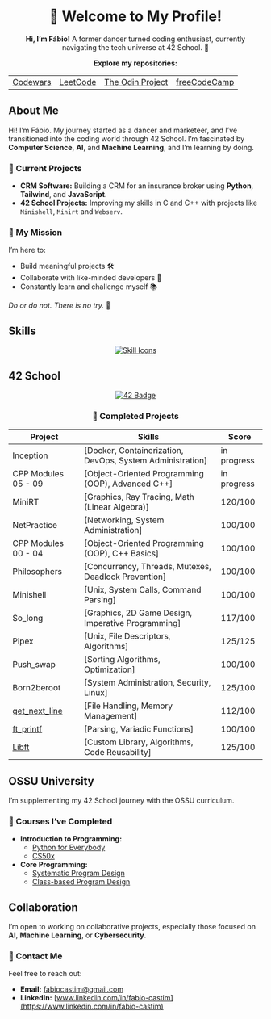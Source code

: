 <div align="center">
  <h1>👋 Welcome to My Profile!</h1>
  <p>
    <strong>Hi, I’m Fábio!</strong> A former dancer turned coding enthusiast, currently navigating the tech universe at 42 School. 🚀
  </p>
</div>

<div align="center">
  <p>
    <strong>Explore my repositories:</strong>
  </p>
  <table>
    <tr>
      <td><a href="https://github.com/ftomaz-c/Codewars">Codewars</a></td>
      <td><a href="https://leetcode.com/ftomaz-c">LeetCode</a></td>
      <td><a href="https://github.com/ftomaz-c/The_Odin_Project">The Odin Project</a></td>
      <td><a href="https://github.com/ftomaz-c/freeCodeCamp">freeCodeCamp</a></td>
    </tr>
  </table>
</div>

## About Me
Hi! I’m Fábio. My journey started as a dancer and marketeer, and I’ve transitioned into the coding world through 42 School. I’m fascinated by **Computer Science**, **AI**, and **Machine Learning**, and I’m learning by doing.

### 🔭 Current Projects
- **CRM Software:** Building a CRM for an insurance broker using **Python**, **Tailwind**, and **JavaScript**.
- **42 School Projects:** Improving my skills in C and C++ with projects like `Minishell`, `Minirt` and `Webserv`.

### 🚀 My Mission
I’m here to:
- Build meaningful projects 🛠️
- Collaborate with like-minded developers 🤝
- Constantly learn and challenge myself 📚

_Do or do not. There is no try._ 🚀

## Skills
<div align="center">
  <a href="https://skillicons.dev">
    <img src="https://skillicons.dev/icons?i=c,cpp,java,bash,linux,vscode,vim,git,github,docker,html,css" alt="Skill Icons" />
  </a>
</div>


## 42 School
<div align="center">
  <a href="https://badge.mediaplus.ma/darkblue/ftomaz-c?1337Badge=off&UM6P=off">
    <img src="https://badge.mediaplus.ma/darkblue/ftomaz-c?1337Badge=off&UM6P=off" alt="42 Badge" />
  </a>
</div>

<div align="center">
  
### 🌟 Completed Projects

| Project       | Skills                                              | Score     |
|---------------|-----------------------------------------------------|-----------|
| Inception     | [Docker, Containerization, DevOps, System Administration] | in progress |
| CPP Modules 05 - 09 | [Object-Oriented Programming (OOP), Advanced C++] | in progress |
| MiniRT        | [Graphics, Ray Tracing, Math (Linear Algebra)]      | 120/100   |
| NetPractice   | [Networking, System Administration]                 | 100/100   | 
| CPP Modules 00 - 04 | [Object-Oriented Programming (OOP), C++ Basics] | 100/100 |
| Philosophers  | [Concurrency, Threads, Mutexes, Deadlock Prevention]| 100/100   | 
| Minishell     | [Unix, System Calls, Command Parsing]               | 100/100   | 
| So_long       | [Graphics, 2D Game Design, Imperative Programming]  | 117/100   |
| Pipex         | [Unix, File Descriptors, Algorithms]                | 125/125   |
| Push_swap     | [Sorting Algorithms, Optimization]                  | 100/100   |
| Born2beroot   | [System Administration, Security, Linux]            | 125/100   |
| [get_next_line](https://github.com/ftomaz-c/Get_next_line) | [File Handling, Memory Management]         | 112/100   |
| [ft_printf](https://github.com/ftomaz-c/Printf.git) | [Parsing, Variadic Functions]               | 100/100   |
| [Libft](https://github.com/ftomaz-c/Libft.git)     | [Custom Library, Algorithms, Code Reusability] | 125/100   |



</div>

## OSSU University
I’m supplementing my 42 School journey with the OSSU curriculum.

### 📖 Courses I’ve Completed
- **Introduction to Programming:**
  - [Python for Everybody](https://www.py4e.com/lessons)
  - [CS50x](https://cs50.harvard.edu/x/2024/)
- **Core Programming:**
  - [Systematic Program Design](https://learning.edx.org/course/course-v1:UBCx+SPD1x+2T2015)
  - [Class-based Program Design](https://course.ccs.neu.edu/cs2510sp22/index.html)

## Collaboration
I’m open to working on collaborative projects, especially those focused on **AI**, **Machine Learning**, or **Cybersecurity**.

### 📧 Contact Me
Feel free to reach out:
- **Email:** [fabiocastim@gmail.com](mailto:fabiocastim@gmail.com)
- **LinkedIn:** [www.linkedin.com/in/fabio-castim](https://www.linkedin.com/in/fabio-castim)




